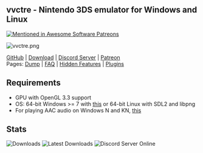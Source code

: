 ## vvctre - Nintendo 3DS emulator for Windows and Linux

[![Mentioned in Awesome Software Patreons](https://awesome.re/mentioned-badge.svg)](https://github.com/uraimo/awesome-software-patreons)

![vvctre.png](https://i.imgur.com/2VtlMGp.png)

[GitHub](https://github.com/vvanelslande/vvctre) |
[Download](https://github.com/vvanelslande/vvctre/releases) |
[Discord Server](https://discord.gg/hVxCyb5) |
[Patreon](https://www.patreon.com/vvctre)  
Pages:
[Dump](https://vvanelslande.github.io/vvctre/Dump) |
[FAQ](https://vvanelslande.github.io/vvctre/FAQ) |
[Hidden Features](https://vvanelslande.github.io/vvctre/Hidden-Features) |
[Plugins](https://vvanelslande.github.io/vvctre/Plugins)

## Requirements 

- GPU with OpenGL 3.3 support  
- OS: 64-bit Windows >= 7 with [this](https://aka.ms/vs/16/release/vc_redist.x64.exe) or 64-bit Linux with SDL2 and libpng  
- For playing AAC audio on Windows N and KN, [this](https://support.microsoft.com/en-us/help/3145500/media-feature-pack-list-for-windows-n-editions)

## Stats

![Downloads](https://img.shields.io/github/downloads/vvanelslande/vvctre/total?label=Downloads&color=brightgreen&labelColor=brightgreen)
![Latest Downloads](https://img.shields.io/github/downloads/vvanelslande/vvctre/latest/total?label=Latest%20Downloads&color=brightgreen&labelColor=brightgreen)
![Discord Server Online](https://img.shields.io/discord/692523028046676048?label=Discord%20Server&color=brightgreen&labelColor=brightgreen)